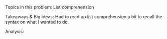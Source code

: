 Topics in this problem:
List comprehension

Takeaways & Big ideas: 
Had to read up list comprehension a bit to recall the syntax on what I wanted to do.


Analysis: 

